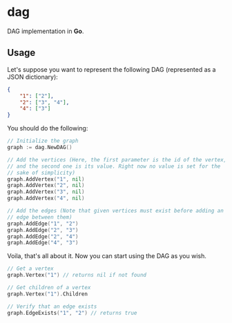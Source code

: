 # dag

DAG implementation in **Go**.

## Usage

Let's suppose you want to represent the following DAG (represented as a JSON dictionary):

```json
{
    "1": ["2"],
    "2": ["3", "4"],
    "4": ["3"]
}
```

You should do the following:

```go
// Initialize the graph
graph := dag.NewDAG()

// Add the vertices (Here, the first parameter is the id of the vertex,
// and the second one is its value. Right now no value is set for the
// sake of simplicity)
graph.AddVertex("1", nil)
graph.AddVertex("2", nil)
graph.AddVertex("3", nil)
graph.AddVertex("4", nil)

// Add the edges (Note that given vertices must exist before adding an
// edge between them)
graph.AddEdge("1", "2")
graph.AddEdge("2", "3")
graph.AddEdge("2", "4")
graph.AddEdge("4", "3")
```

Voila, that's all about it. Now you can start using the DAG as you wish.

```go
// Get a vertex
graph.Vertex("1") // returns nil if not found

// Get children of a vertex
graph.Vertex("1").Children

// Verify that an edge exists
graph.EdgeExists("1", "2") // returns true
```